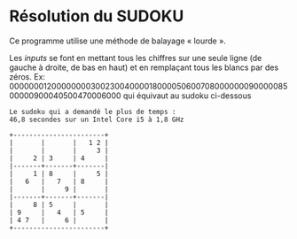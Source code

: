 # Résolution du SUDOKU
Ce programme utilise une méthode de balayage « lourde ».

Les *inputs* se font en mettant tous les chiffres sur une seule ligne (de gauche à droite, de bas en haut) et en remplaçant tous les blancs par des zéros.
Ex: 000000012000000003002300400001800005060070800000009000008500000900040500470006000
qui équivaut au sudoku ci-dessous


```
Le sudoku qui a demandé le plus de temps :
46,8 secondes sur un Intel Core i5 à 1,8 GHz

+-----------------------+
|       |       |   1 2 |  
|       |       |     3 |
|     2 | 3     | 4     |
|-------+-------+-------|
|     1 | 8     |     5 | 
|   6   |   7   | 8     |
|       |     9 |       |
|-------+-------+-------|
|     8 | 5     |       |   
| 9     |   4   | 5     |
| 4 7   |     6 |       |
+-----------------------+
```